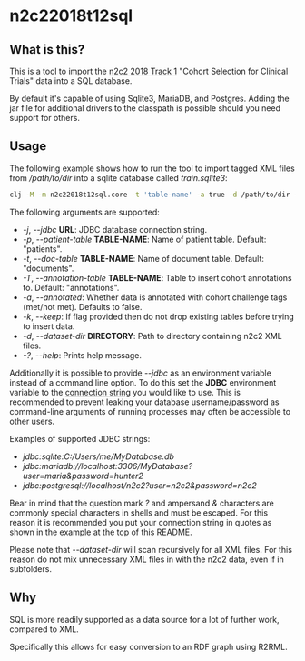 # n2c22018t12sql

## What is this?

This is a tool to import the [n2c2 2018 Track 1](https://portal.dbmi.hms.harvard.edu/projects/n2c2-2018-t1/) "Cohort Selection for Clinical Trials" data into a SQL database.

By default it's capable of using Sqlite3, MariaDB, and Postgres. Adding the jar file for additional drivers to the classpath is possible should you need support for others.

## Usage
The following example shows how to run the tool to import tagged XML files from */path/to/dir* into a sqlite database called *train.sqlite3*:
```sh
clj -M -m n2c22018t12sql.core -t 'table-name' -a true -d /path/to/dir -j 'jdbc:sqlite:train.sqlite3'
```

The following arguments are supported:

+ *-j*, *--jdbc* **URL**: JDBC database connection string.
+ *-p*, *--patient-table* **TABLE-NAME**: Name of patient table. Default: "patients".
+ *-t*, *--doc-table* **TABLE-NAME**: Name of document table. Default: "documents".
+ *-T*, *--annotation-table* **TABLE-NAME**: Table to insert cohort annotations to. Default: "annotations".
+ *-a*, *--annotated*: Whether data is annotated with cohort challenge tags (met/not met). Defaults to false.
+ *-k*, *--keep*: If flag provided then do not drop existing tables before trying to insert data.
+ *-d*, *--dataset-dir* **DIRECTORY**: Path to directory containing n2c2 XML files.
+ *-?*, *--help*: Prints help message.

Additionally it is possible to provide *--jdbc* as an environment variable instead of a command line option.
To do this set the **JDBC** environment variable to the [connection string](https://docs.oracle.com/javase/tutorial/jdbc/basics/connecting.html) you would like to use. This is recommended to prevent leaking your database username/password as command-line arguments of running processes may often be accessible to other users.

Examples of supported JDBC strings:
* *jdbc:sqlite:C:/Users/me/MyDatabase.db*
* *jdbc:mariadb://localhost:3306/MyDatabase?user=maria&password=hunter2*
* *jdbc:postgresql://localhost/n2c2?user=n2c2&password=n2c2*

Bear in mind that the question mark *?* and ampersand *&* characters are commonly special characters in shells and must be escaped.
For this reason it is recommended you put your connection string in quotes as shown in the example at the top of this README.

Please note that *--dataset-dir* will scan recursively for all XML files. For this reason do not mix unnecessary XML files in with the n2c2 data, even if in subfolders.

## Why

SQL is more readily supported as a data source for a lot of further work, compared to XML.

Specifically this allows for easy conversion to an RDF graph using R2RML.